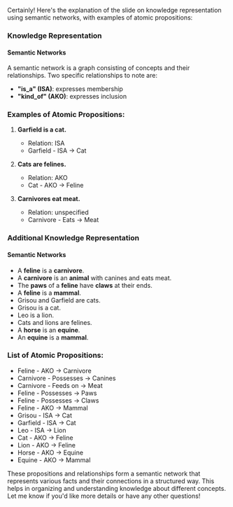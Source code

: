 Certainly! Here's the explanation of the slide on knowledge representation using semantic networks, with examples of atomic propositions:

### Knowledge Representation
#### Semantic Networks
A semantic network is a graph consisting of concepts and their relationships. Two specific relationships to note are:
- **"is_a" (ISA)**: expresses membership
- **"kind_of" (AKO)**: expresses inclusion

### Examples of Atomic Propositions:
1. **Garfield is a cat.**
   - Relation: ISA
   - Garfield - ISA -> Cat

2. **Cats are felines.**
   - Relation: AKO
   - Cat - AKO -> Feline

3. **Carnivores eat meat.**
   - Relation: unspecified
   - Carnivore - Eats -> Meat

### Additional Knowledge Representation
#### Semantic Networks
- A **feline** is a **carnivore**.
- A **carnivore** is an **animal** with canines and eats meat.
- The **paws** of a **feline** have **claws** at their ends.
- A **feline** is a **mammal**.
- Grisou and Garfield are cats.
- Grisou is a cat.
- Leo is a lion.
- Cats and lions are felines.
- A **horse** is an **equine**.
- An **equine** is a **mammal**.

### List of Atomic Propositions:
- Feline - AKO -> Carnivore
- Carnivore - Possesses -> Canines
- Carnivore - Feeds on -> Meat
- Feline - Possesses -> Paws
- Feline - Possesses -> Claws
- Feline - AKO -> Mammal
- Grisou - ISA -> Cat
- Garfield - ISA -> Cat
- Leo - ISA -> Lion
- Cat - AKO -> Feline
- Lion - AKO -> Feline
- Horse - AKO -> Equine
- Equine - AKO -> Mammal

These propositions and relationships form a semantic network that represents various facts and their connections in a structured way. This helps in organizing and understanding knowledge about different concepts. Let me know if you'd like more details or have any other questions!




